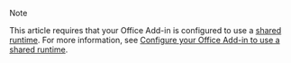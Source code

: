> [!NOTE]
> This article requires that your Office Add-in is configured to use a [shared runtime](..testing/runtimes.md#shared-runtime). For more information, see [Configure your Office Add-in to use a shared runtime](../develop/configure-your-add-in-to-use-a-shared-runtime.md).